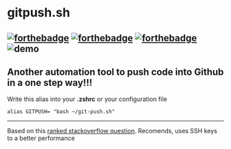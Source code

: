 # gitpush.sh
[![forthebadge](http://forthebadge.com/images/badges/built-with-love.svg)](http://forthebadge.com) [![forthebadge](http://forthebadge.com/images/badges/built-by-developers.svg)](http://forthebadge.com) [![forthebadge](http://forthebadge.com/images/badges/uses-git.svg)](http://forthebadge.com)
![demo](art/out.gif)
---
Another automation tool to push code into **Github** in a one step way!!!
---
Write this alias into your **.zshrc** or your configuration file
``` shell
alias GITPUSH= "bash ~/git-push.sh"
```
---
Based on this [ranked stackoverflow question](https://stackoverflow.com/questions/16709404/how-to-automate-the-commit-and-push-process-git). 
Recomends, uses SSH keys to a better performance 
